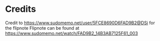 # Credits
Credit to https://www.sudomemo.net/user/5FCE8690D6FAD9B2@DSi for the flipnote
Flipnote can be found at https://www.sudomemo.net/watch/FAD9B2_14B3AB7125F61_003
